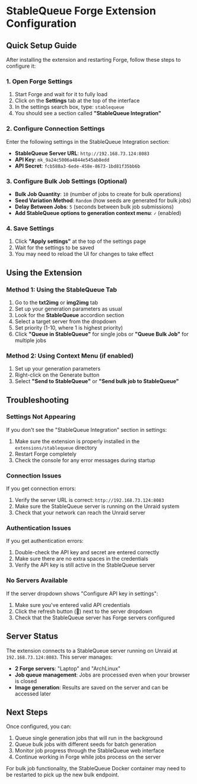 # StableQueue Forge Extension Configuration

## Quick Setup Guide

After installing the extension and restarting Forge, follow these steps to configure it:

### 1. Open Forge Settings

1. Start Forge and wait for it to fully load
2. Click on the **Settings** tab at the top of the interface
3. In the settings search box, type: `stablequeue`
4. You should see a section called **"StableQueue Integration"**

### 2. Configure Connection Settings

Enter the following settings in the StableQueue Integration section:

- **StableQueue Server URL**: `http://192.168.73.124:8083`
- **API Key**: `mk_9a24c5006a4844e545ab8edd`
- **API Secret**: `fcb588a3-6ede-458e-8673-1bd81f35bb6b`

### 3. Configure Bulk Job Settings (Optional)

- **Bulk Job Quantity**: `10` (number of jobs to create for bulk operations)
- **Seed Variation Method**: `Random` (how seeds are generated for bulk jobs)
- **Delay Between Jobs**: `5` (seconds between bulk job submissions)
- **Add StableQueue options to generation context menu**: `✓` (enabled)

### 4. Save Settings

1. Click **"Apply settings"** at the top of the settings page
2. Wait for the settings to be saved
3. You may need to reload the UI for changes to take effect

## Using the Extension

### Method 1: Using the StableQueue Tab

1. Go to the **txt2img** or **img2img** tab
2. Set up your generation parameters as usual
3. Look for the **StableQueue** accordion section
4. Select a target server from the dropdown
5. Set priority (1-10, where 1 is highest priority)
6. Click **"Queue in StableQueue"** for single jobs or **"Queue Bulk Job"** for multiple jobs

### Method 2: Using Context Menu (if enabled)

1. Set up your generation parameters
2. Right-click on the Generate button
3. Select **"Send to StableQueue"** or **"Send bulk job to StableQueue"**

## Troubleshooting

### Settings Not Appearing

If you don't see the "StableQueue Integration" section in settings:

1. Make sure the extension is properly installed in the `extensions/stablequeue` directory
2. Restart Forge completely
3. Check the console for any error messages during startup

### Connection Issues

If you get connection errors:

1. Verify the server URL is correct: `http://192.168.73.124:8083`
2. Make sure the StableQueue server is running on the Unraid system
3. Check that your network can reach the Unraid server

### Authentication Issues

If you get authentication errors:

1. Double-check the API key and secret are entered correctly
2. Make sure there are no extra spaces in the credentials
3. Verify the API key is still active in the StableQueue server

### No Servers Available

If the server dropdown shows "Configure API key in settings":

1. Make sure you've entered valid API credentials
2. Click the refresh button (🔄) next to the server dropdown
3. Check that the StableQueue server has Forge servers configured

## Server Status

The extension connects to a StableQueue server running on Unraid at `192.168.73.124:8083`. This server manages:

- **2 Forge servers**: "Laptop" and "ArchLinux"
- **Job queue management**: Jobs are processed even when your browser is closed
- **Image generation**: Results are saved on the server and can be accessed later

## Next Steps

Once configured, you can:

1. Queue single generation jobs that will run in the background
2. Queue bulk jobs with different seeds for batch generation
3. Monitor job progress through the StableQueue web interface
4. Continue working in Forge while jobs process on the server

For bulk job functionality, the StableQueue Docker container may need to be restarted to pick up the new bulk endpoint. 